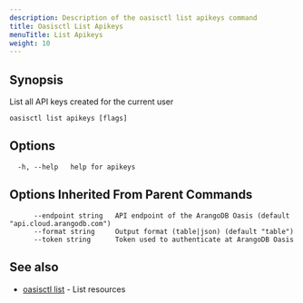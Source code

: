 ```yaml
---
description: Description of the oasisctl list apikeys command
title: Oasisctl List Apikeys
menuTitle: List Apikeys
weight: 10
---
```

## Synopsis
List all API keys created for the current user

```
oasisctl list apikeys [flags]
```

## Options
```
  -h, --help   help for apikeys
```

## Options Inherited From Parent Commands
```
      --endpoint string   API endpoint of the ArangoDB Oasis (default "api.cloud.arangodb.com")
      --format string     Output format (table|json) (default "table")
      --token string      Token used to authenticate at ArangoDB Oasis
```

## See also
* [oasisctl list](_index.md)	 - List resources

